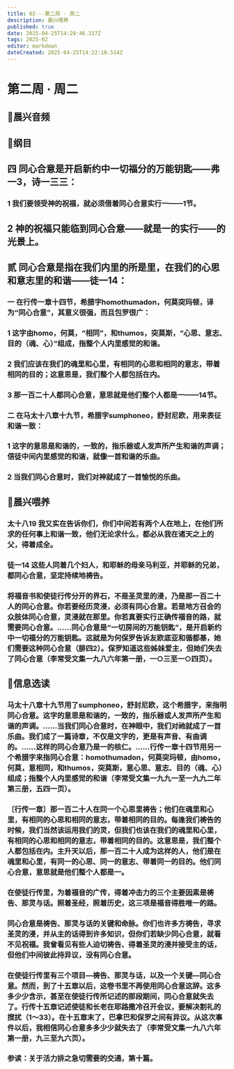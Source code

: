 ```yaml
---
title: 02---第二周 · 周二
description: 晨兴喂养
published: true
date: 2025-04-25T14:29:46.317Z
tags: 2025-02
editor: markdown
dateCreated: 2025-04-25T14:22:10.514Z
---
```


# 第二周 · 周二
## 🎵晨兴音频

## 📖纲目

## 四   同心合意是开启新约中一切福分的万能钥匙——弗一3，诗一三三：

### 1   我们要领受神的祝福，就必须借着同心合意实行一——1节。

## 2   神的祝福只能临到同心合意——就是一的实行——的光景上。

## 贰   同心合意是指在我们内里的所是里，在我们的心思和意志里的和谐——徒一14：

### 一   在行传一章十四节，希腊字homothumadon，何莫突玛顿，译为“同心合意”，其意义很强，而且包罗很广：

### 1   这字由homo，何莫，“相同”，和thumos，突莫斯，“心思、意志、目的（魂、心）”组成，指整个人内里感觉的和谐。

### 2   我们应该在我们的魂里和心里，有相同的心思和相同的意志，带着相同的目的；这意思是，我们整个人都包括在内。

### 3   那一百二十人都同心合意，意思就是他们整个人都是一——14节。

### 二   在马太十八章十九节，希腊字sumphoneo，舒封尼欧，用来表征和谐一致：

### 1   这字的意思是和谐的，一致的，指乐器或人发声所产生和谐的声调；信徒中间内里感觉的和谐，就像一首和谐的乐曲。

### 2   当我们同心合意时，我们对神就成了一首愉悦的乐曲。

## 📖晨兴喂养

### 太十八19    我又实在告诉你们，你们中间若有两个人在地上，在他们所求的任何事上和谐一致，他们无论求什么，都必从我在诸天之上的父，得着成全。

### 徒一14    这些人同着几个妇人，和耶稣的母亲马利亚，并耶稣的兄弟，都同心合意，坚定持续地祷告。

### 将福音书和使徒行传分开的界石，不是圣灵里的浸，乃是那一百二十人的同心合意。你若要经历灵浸，必须有同心合意。若是地方召会的众肢体同心合意，灵浸就在那里。你若真要实行正确传福音的路，就需要同心合意。……同心合意是“一切房间的万能钥匙”，是开启新约中一切福分的万能钥匙。这就是为何保罗告诉友欧底亚和循都基，她们需要这种同心合意（腓四2）。保罗知道这些姊妹爱主，但她们失去了同心合意（李常受文集一九八六年第一册，一○三至一○四页）。

## 📖信息选读

### 马太十八章十九节用了sumphoneo，舒封尼欧，这个希腊字，来指明同心合意。这字的意思是和谐的，一致的，指乐器或人发声所产生和谐的声调。……当我们同心合意时，在神眼中，我们对祂就成了一首乐曲。我们成了一篇诗章，不仅是文字的，更是有声音、有曲调的。……这样的同心合意乃是一的核仁。……行传一章十四节用另一个希腊字来指同心合意：homothumadon，何莫突玛顿，由homo，何莫，意相同，和thumos，突莫斯，意心思、意志、目的（魂、心）组成；指整个人内里感觉的和谐（李常受文集一九九一至一九九二年第三册，五四一页）。

### 〔行传一章〕那一百二十人在同一个心思里祷告；他们在魂里和心里，有相同的心思和相同的意志，带着相同的目的。每逢我们祷告的时候，我们当然该运用我们的灵，但我们也该在我们的魂里和心里，有相同的心思和相同的意志，带着相同的目的。这意思是，我们整个人都包括在内。主升天以后，那一百二十人成为这样的人，他们是在魂里和心里，有同一的心思、同一的意志、带着同一的目的。他们同心合意，意思就是他们整个人都是一。

### 在使徒行传里，为着福音的广传，得着冲击力的三个主要因素是祷告、那灵与话。照着圣经，照着历史，这三项是福音得胜唯一的路。

### 同心合意是祷告、那灵与话的关键和命脉。你们也许多方祷告，寻求圣灵的浸，并从主的话得到许多知识，但你们若缺少同心合意，就看不见祝福。我曾看见有些人迫切祷告、得着圣灵的浸并接受主的话，但他们中间彼此持异议，没有同心合意。

### 在使徒行传里有三个项目—祷告、那灵与话，以及一个关键—同心合意。然而，到了十五章以后，这卷书里不再使用同心合意这辞。这多多少少含示，甚至在使徒行传所记述的那段期间，同心合意就失去了。行传十五章记述使徒和长老在耶路撒冷召开会议，要解决割礼的搅扰（1～33）。在十五章末了，巴拿巴和保罗之间有异议。从这次事件以后，我相信同心合意多多少少就失去了（李常受文集一九八六年第一册，九三至九六页）。

### 参读：关于活力排之急切需要的交通，第十篇。
